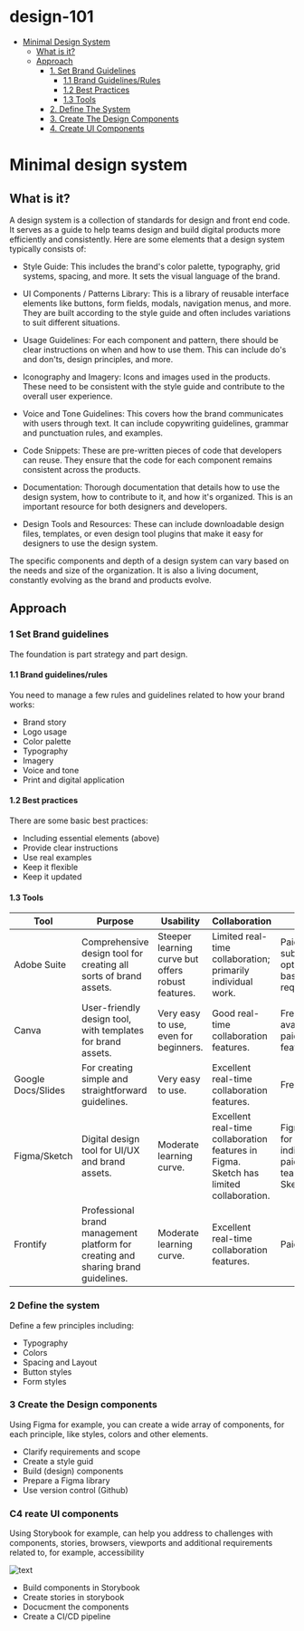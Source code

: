 # design-101


- [Minimal Design System](#minimal-design-system)
  - [What is it?](#what-is-it)
  - [Approach](#approach)
    - [1. Set Brand Guidelines](#1-set-brand-guidelines)
      - [1.1 Brand Guidelines/Rules](#11-brand-guidelinesrules)
      - [1.2 Best Practices](#12-best-practices)
      - [1.3 Tools](#13-tools)
    - [2. Define The System](#2-define-the-system)
    - [3. Create The Design Components](#3-create-the-design-components)
    - [4. Create UI Components](#4-create-ui-components)


# Minimal design system

## What is it? 

A design system is a collection of standards for design and front end code. It serves as a guide to help teams design and build digital products more efficiently and consistently. Here are some elements that a design system typically consists of:

- Style Guide: This includes the brand's color palette, typography, grid systems, spacing, and more. It sets the visual language of the brand.

- UI Components / Patterns Library: This is a library of reusable interface elements like buttons, form fields, modals, navigation menus, and more. They are built according to the style guide and often includes variations to suit different situations.

- Usage Guidelines: For each component and pattern, there should be clear instructions on when and how to use them. This can include do's and don'ts, design principles, and more.

- Iconography and Imagery: Icons and images used in the products. These need to be consistent with the style guide and contribute to the overall user experience.

- Voice and Tone Guidelines: This covers how the brand communicates with users through text. It can include copywriting guidelines, grammar and punctuation rules, and examples.

- Code Snippets: These are pre-written pieces of code that developers can reuse. They ensure that the code for each component remains consistent across the products.

- Documentation: Thorough documentation that details how to use the design system, how to contribute to it, and how it's organized. This is an important resource for both designers and developers.

- Design Tools and Resources: These can include downloadable design files, templates, or even design tool plugins that make it easy for designers to use the design system.

The specific components and depth of a design system can vary based on the needs and size of the organization. It is also a living document, constantly evolving as the brand and products evolve.

## Approach 


### 1 Set Brand guidelines  

The foundation is part strategy and part design. 

#### 1.1 Brand guidelines/rules

You need to manage a few rules and guidelines related to how your brand works:  

- Brand story 
- Logo usage
- Color palette 
- Typography 
- Imagery 
- Voice and tone 
- Print and digital application 

#### 1.2 Best practices 

There are some basic best practices: 

- Including essential elements (above)
- Provide clear instructions 
- Use real examples 
- Keep it flexible 
- Keep it updated 

#### 1.3 Tools 

| Tool | Purpose | Usability | Collaboration | Cost | Online/Offline |
| --- | --- | --- | --- | --- | --- |
| Adobe Suite | Comprehensive design tool for creating all sorts of brand assets. | Steeper learning curve but offers robust features. | Limited real-time collaboration; primarily individual work. | Paid. Various subscription options based on requirements. | Both, but primarily Offline. |
| Canva | User-friendly design tool, with templates for brand assets. | Very easy to use, even for beginners. | Good real-time collaboration features. | Free version available, paid for more features. | Online. |
| Google Docs/Slides | For creating simple and straightforward guidelines. | Very easy to use. | Excellent real-time collaboration features. | Free. | Online. |
| Figma/Sketch | Digital design tool for UI/UX and brand assets. | Moderate learning curve. | Excellent real-time collaboration features in Figma. Sketch has limited collaboration. | Figma: Free for individuals, paid for teams. Sketch: Paid. | Figma: Online. Sketch: Offline. |
| Frontify | Professional brand management platform for creating and sharing brand guidelines. | Moderate learning curve. | Excellent real-time collaboration features. | Paid. | Online. |


### 2 Define the system

Define a few principles including: 

- Typography 
- Colors 
- Spacing and Layout
- Button styles
- Form styles 

### 3 Create the Design components 

Using Figma for example, you can create a wide array of components, for each principle, like styles, colors and other elements. 

- Clarify requirements and scope 
- Create a style guid 
- Build (design) components 
- Prepare a Figma library 
- Use version control (Github) 

### C4 reate UI components 

Using Storybook for example, can help you address to challenges with components, stories, browsers, viewports and additional requirements related to, for example, accessibility

![text](https://storybook.js.org/0930d02ee2c69e80e8eb796e8be8981c/multiverse.png)

- Build components in Storybook 
- Create stories in storybook 
- Docucment the components 
- Create a CI/CD pipeline 

